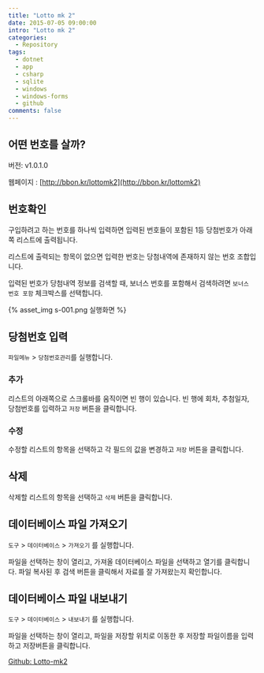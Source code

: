 ```yaml
---
title: "Lotto mk 2"
date: 2015-07-05 09:00:00
intro: "Lotto mk 2"
categories: 
  - Repository
tags:
  - dotnet
  - app
  - csharp
  - sqlite
  - windows
  - windows-forms
  - github
comments: false
---
```


## 어떤 번호를 살까?

버전: v1.0.1.0

웹페이지 : [http://bbon.kr/lottomk2](http://bbon.kr/lottomk2)

## 번호확인

구입하려고 하는 번호를 하나씩 입력하면 입력된 번호들이 포함된 1등 당첨번호가 아래쪽 리스트에 출력됩니다.

리스트에 출력되는 항목이 없으면 입력한 번호는 당첨내역에 존재하지 않는 번호 조합입니다.

입력된 번호가 당첨내역 정보를 검색할 때, 보너스 번호를 포함해서 검색하려면 `보너스 번호 포함` 체크박스를 선택합니다.

{% asset_img s-001.png 실행화면 %}

## 당첨번호 입력

`파일메뉴` > `당첨번호관리`를 실행합니다.

### 추가

리스트의 아래쪽으로 스크롤바를 움직이면 빈 행이 있습니다.
빈 행에 회차, 추첨일자, 당첨번호를 입력하고 `저장` 버튼을 클릭합니다.

### 수정

수정할 리스트의 항목을 선택하고 각 필드의 값을 변경하고 `저장` 버튼을 클릭합니다.

## 삭제

삭제할 리스트의 항목을 선택하고 `삭제` 버튼을 클릭합니다.

## 데이터베이스 파일 가져오기

`도구` > `데이터베이스` > `가져오기` 를 실행합니다.

파일을 선택하는 창이 열리고, 가져올 데이터베이스 파일을 선택하고 열기를 클릭합니다.
파일 복사된 후 검색 버튼을 클릭해서 자료를 잘 가져왔는지 확인합니다.

## 데이터베이스 파일 내보내기

`도구` > `데이터베이스` > `내보내기` 를 실행합니다.

파일을 선택하는 창이 열리고, 파일을 저장할 위치로 이동한 후 저장할 파일이름을 입력하고 저장버튼을 클릭합니다.

[Github: Lotto-mk2](https://github.com/bbonkr/Lotto-mk2)
